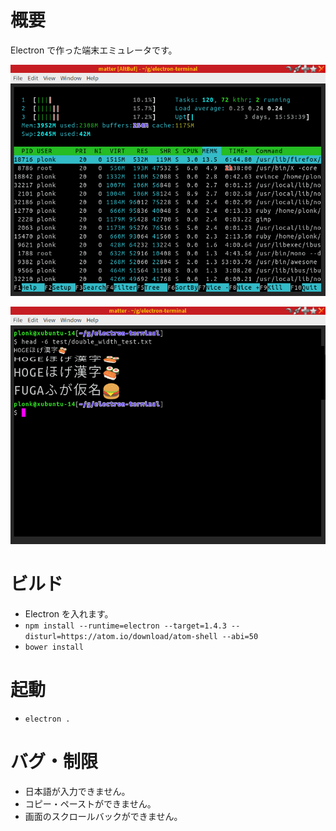 # 概要

Electron で作った端末エミュレータです。

![htop を動かしている。](doc/ss1.png)

![横二倍角や縦横二倍角で絵文字を含む行を表示している。](doc/ss2.png)

# ビルド

* Electron を入れます。
* `npm install --runtime=electron --target=1.4.3 --disturl=https://atom.io/download/atom-shell --abi=50`
* `bower install`

# 起動

* `electron .`

# バグ・制限

* 日本語が入力できません。
* コピー・ペーストができません。
* 画面のスクロールバックができません。

